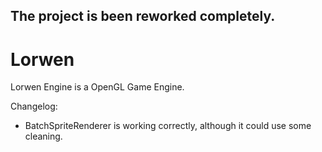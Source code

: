 ## The project is been reworked completely.


# Lorwen
Lorwen Engine is a OpenGL Game Engine.


Changelog:
  - BatchSpriteRenderer is working correctly, although it could use some cleaning.
 

